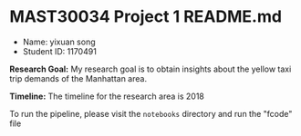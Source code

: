 # MAST30034 Project 1 README.md
- Name: yixuan song
- Student ID: 1170491




**Research Goal:** My research goal is to obtain insights about the yellow taxi trip demands of the Manhattan area.

**Timeline:** The timeline for the research area is 2018

To run the pipeline, please visit the `notebooks` directory and run the "fcode" file


